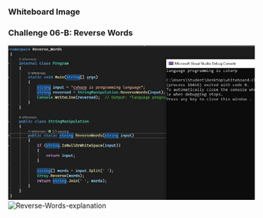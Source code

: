 ﻿### Whiteboard Image

### Challenge 06-B: Reverse Words
![Reverse-Words-code](assets/ReverseWordsCode.jpg )
![Reverse-Words-explanation](assets/ReverseWords.jpg)
